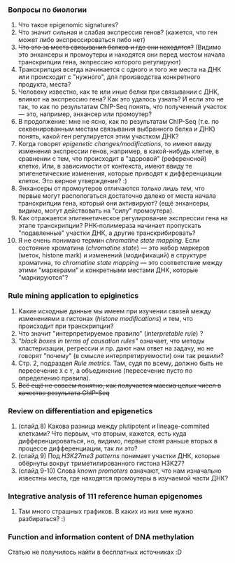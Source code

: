 ### Вопросы по биологии

1. Что такое epigenomic signatures?
2. Что значит сильная и слабая экспрессия генов? (кажется, что ген может либо экспрессироваться либо нет)
3. ~~Что это за места связывания белков и где они находятся?~~ (Видимо это энхансеры и промоутеры и находятся они перед местом начала транскрипции гена, экпрессию которого регулируют)
4. Транскрипция всегда начинается с одного и того же места на ДНК или происходит с "нужного", для производства конкретного продукта, места? 
5. Человеку известно, как те или иные белки при связывании с ДНК, влияют на экспрессию гена? Как это удалось узнать? И если это не так, то как по результатам ChIP-Seq понять, что полученный участок — это, например, энхансер или промоутер?
6. В продолжение: мне не ясно, как по результатам ChIP-Seq (т.е. по секвенированным местам связывания выбранного белка и ДНК) понять, какой ген регулируется этим участком ДНК? 
7. Когда говорят *epigenetic changes/modifications*, то имеют ввиду изменения экспрессии генов, например, в какой-нибудь клетке, в сравнении с тем, что происходит в "здоровой" (референсной) клетке. Или, в зависимости от контекста, имеют ввиду те эпигенетические изменения, которые приводят к дифференциации клеток. Это верное утверждение? :)
8. Энхансеры от промоутеров отличаются *только лишь тем*, что первые могут распологаться достаточно далеко от места начала транскрипции гена, который они активируют? (ещё энхансеры, видимо, могут действовать на "силу" промоутера).
9. Как отражается эпигенетическое регулирование экспрессии гена на этапе транскрипции? РНК-полимераза начинает пропускать "подавленные" участки ДНК, а другие транскрибировать?
10. Я не очень понимаю термин *chromatine state mapping*. Если состояние хроматина (*chromatine state*) — это набор маркеров (меток, histone mark) и изменений (модификаций) в структуре хроматина, то  *chromatine state mapping* — это соответствие между этими "маркерами" и конкретными местами ДНК, которые "маркируются"?

### Rule mining application to epiginetics

1. Какие исходные данные мы имеем при изучении связей между изменениями в гистонах (*histone modifications*) и тем, что происходит при транскрипции?
2. Что значит "интерпретируемое правило" (*interpretable rule*) ?
3. *"black boxes in terms of causation rules"* означает, что методы кластеризации, регрессии и пр. дают нам ответ на задачу, но не говорят "почему" (в смысле интерпретируемости) они так решили?
4. Стр. 2, подраздел *Rule metrics*. Там, судя по всему, должно быть не пересечение `X` c `Y`, а объединение (пересечение пусто по определению правила).
5. ~~Всё ещё не совсем понятно, как получается массив целых чисел в качестве результата ChIP-Seq~~

### Review on differentiation and epigenetics
1. (слайд 8) Какова разница между plutipotent и lineage-commited клетками? Что первым, что вторым, кажется, есть куда дифференцироваться, но, видимо, первые стоят раньше вторых в процессе дифференциации, так ли это?
2. (слайд 9) Под *H3K27me3 patterns* понимает участки ДНК, которые обёрнуты вокруг триметилированного гистона H3K27?
3. (слайд 9-10) Слова *known promoters* означают, что нам изначально известны места, где находятся промоутеры в изучаемой части ДНК? 


### Integrative analysis of 111 reference human epigenomes
1. Там много страшных графиков. В каких из них мне нужно разбираться? :)


### Function and information content of DNA methylation
Статью не получилось найти в бесплатных источниках :D
